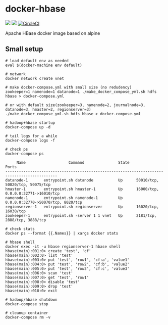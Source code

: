 # docker-hbase

[![](https://images.microbadger.com/badges/image/smizy/hbase:1.3.1-alpine.svg)](http://microbadger.com/images/smizy/hbase:1.3.1-alpine "Get your own image badge on microbadger.com")
[![](https://images.microbadger.com/badges/version/smizy/hbase:1.3.1-alpine.svg)](http://microbadger.com/images/smizy/hbase:1.3.1-alpine "Get your own version badge on microbadger.com")
[![CircleCI](https://circleci.com/gh/smizy/docker-hbase/tree/1.3.svg?style=svg&circle-token=c37476ccaf10f385fa251abd7a45c7e93817db0f)](https://circleci.com/gh/smizy/docker-hbase/tree/1.3)

Apache HBase docker image based on alpine

## Small setup
```
# load default env as needed
eval $(docker-machine env default)

# network 
docker network create vnet

# make docker-compose.yml with small size (no redudency)
zookeeper=1 namenode=1 datanode=1 ./make_docker_compose_yml.sh hdfs hbase > docker-compose.yml

# or with default size(zookeeper=3, namenode=2, journalnode=3, datanode=3, hmaster=2, regionserver=3)  
./make_docker_compose_yml.sh hdfs hbase > docker-compose.yml

# hadoop+hbase startup
docker-compose up -d

# tail logs for a while
docker-compose logs -f

# check ps
docker-compose ps

     Name                   Command               State                  Ports                
---------------------------------------------------------------------------------------------
datanode-1       entrypoint.sh datanode           Up      50010/tcp, 50020/tcp, 50075/tcp     
hmaster-1        entrypoint.sh hmaster-1          Up      16000/tcp, 0.0.0.0:32771->16010/tcp 
namenode-1       entrypoint.sh namenode-1         Up      0.0.0.0:32770->50070/tcp, 8020/tcp  
regionserver-1   entrypoint.sh regionserver       Up      16020/tcp, 16030/tcp                
zookeeper-1      entrypoint.sh -server 1 1 vnet   Up      2181/tcp, 2888/tcp, 3888/tcp

# check stats
docker ps --format {{.Names}} | xargs docker stats

# hbase shell
docker exec -it -u hbase regionserver-1 hbase shell
hbase(main):001:0> create 'test', 'cf'
hbase(main):002:0> list 'test'
hbase(main):003:0> put 'test', 'row1', 'cf:a', 'value1'
hbase(main):004:0> put 'test', 'row2', 'cf:b', 'value2'
hbase(main):005:0> put 'test', 'row3', 'cf:c', 'value3'
hbase(main):006:0> scan 'test'
hbase(main):007:0> get 'test', 'row1'
hbase(main):008:0> disable 'test'
hbase(main):009:0> drop 'test'
hbase(main):010:0> exit

# hadoop/hbase shutdown  
docker-compose stop

# cleanup container
docker-compose rm -v
```